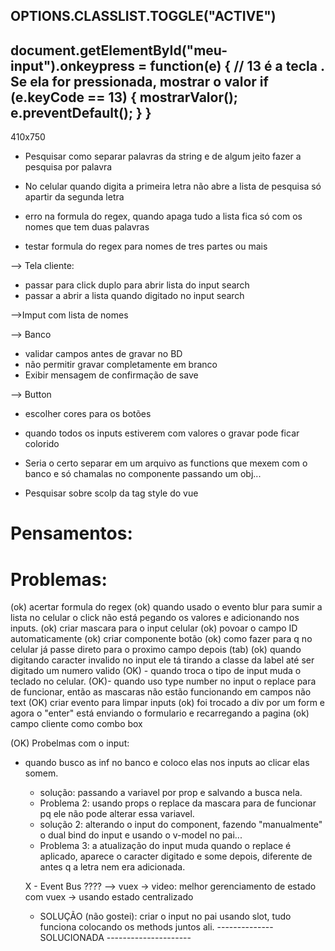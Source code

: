 OPTIONS.CLASSLIST.TOGGLE("ACTIVE")
----------------------------------------
document.getElementById("meu-input").onkeypress = function(e) {
    // 13 é a tecla <ENTER>. Se ela for pressionada, mostrar o valor
    if (e.keyCode == 13) {
        mostrarValor();
        e.preventDefault();
    }
}
----------------------------------------
410x750

  - Pesquisar como separar palavras da string e de algum jeito fazer a pesquisa por palavra


  - No celular quando digita a primeira letra não abre a lista de pesquisa só apartir da segunda letra
  - erro na formula do regex, quando apaga tudo a lista fica só com os nomes que tem duas palavras
  - testar formula do regex para nomes de tres partes ou mais


--> Tela cliente:
  
  - passar para click duplo para abrir lista do input search
  - passar a abrir a lista quando digitado no input search

  -->Imput com lista de nomes
  

 --> Banco 
  - validar campos antes de gravar no BD
  - não permitir gravar completamente em branco
  - Exibir mensagem de confirmação de save
  

--> Button
  - escolher cores para os botões
  - quando todos os inputs estiverem com valores o gravar pode ficar colorido

- Seria o certo separar em um arquivo as functions que mexem com o banco e só chamalas no componente passando um obj...


- Pesquisar sobre scolp da tag style do vue 

# Pensamentos:
  

# Problemas:

(ok) acertar formula do regex
(ok) quando usado o evento blur para sumir a lista no celular o click não está pegando os valores e adicionando nos inputs.
(ok) criar mascara para o input celular
(ok) povoar o campo ID automaticamente
(ok) criar componente botão
(ok) como fazer para q no celular já passe direto para o proximo campo depois (tab)
(ok) quando digitando caracter invalido no input ele tá tirando a classe da label até ser digitado um numero valido
(OK) - quando troca o tipo de input muda o teclado no celular.
(OK)- quando uso type number no input o replace para de funcionar, então as mascaras não estão funcionando em campos não text
(OK) criar evento para limpar inputs
(ok) foi trocado a div por um form e agora o "enter" está enviando o formulario e recarregando a pagina
(ok) campo cliente como combo box

(OK) Probelmas com o input:
- quando busco as inf no banco e coloco elas nos inputs ao clicar elas somem.
  - solução: passando a variavel por prop e salvando a busca nela.
  - Problema 2: usando props o replace da mascara para de funcionar pq ele não pode alterar essa variavel.
  - solução 2: alterando o input do component, fazendo "manualmente" o dual bind do input e usando o v-model no pai...
  - Problema 3: a atualização do input muda quando o replace é aplicado, aparece o caracter digitado e some depois, diferente de antes q a letra nem era adicionada. 

  X - Event Bus ????
  --> vuex -> video: melhor gerenciamento de estado com vuex -> usando estado centralizado
  - SOLUÇÃO (não gostei): criar o input no pai usando slot, tudo funciona colocando os methods juntos ali.
  -------------- SOLUCIONADA ---------------------



 


  
